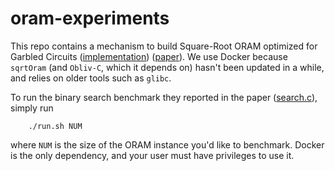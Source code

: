 oram-experiments
================

This repo contains a mechanism to build Square-Root ORAM optimized for Garbled Circuits
([implementation](https://github.com/samee/sqrtOram))
([paper](https://www.cs.umd.edu/~jkatz/papers/sqoram.pdf)).  We use Docker because
`sqrtOram` (and `Obliv-C`, which it depends on) hasn't been updated in a while, and relies
on older tools such as `glibc`.

To run the binary search benchmark they reported in the paper
([search.c](https://github.com/samee/sqrtOram/blob/master/bench/search.c)), simply run
```
    ./run.sh NUM
``` 
where `NUM` is the size of the ORAM instance you'd like to benchmark. Docker
is the only dependency, and your user must have privileges to use it.
